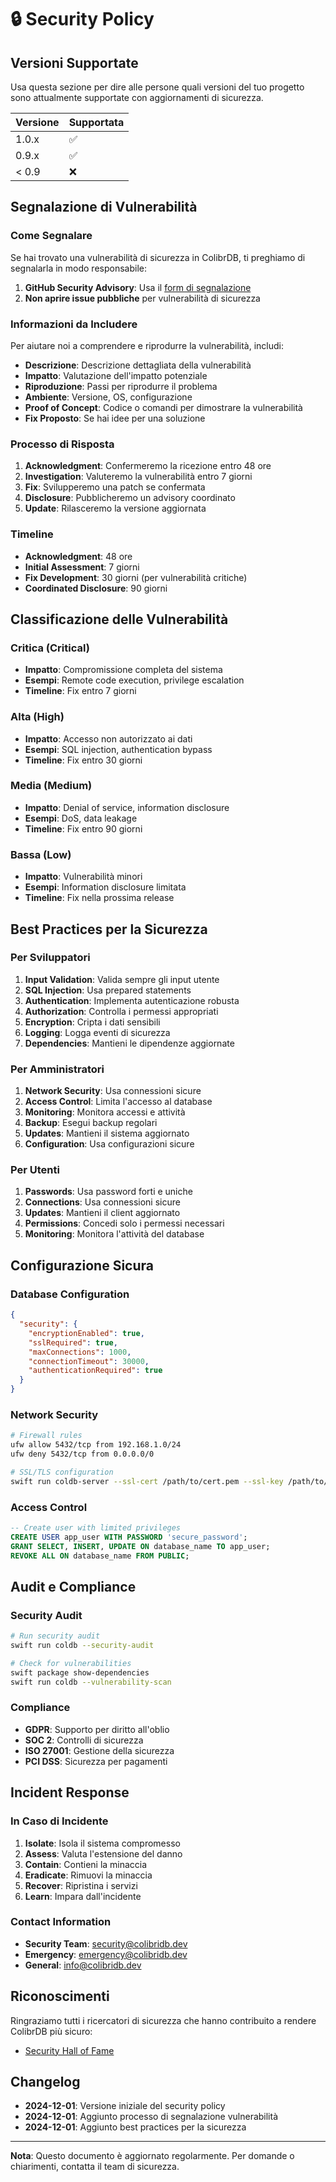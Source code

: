 # 🔒 Security Policy

## Versioni Supportate

Usa questa sezione per dire alle persone quali versioni del tuo progetto sono attualmente supportate con aggiornamenti di sicurezza.

| Versione | Supportata          |
| -------- | ------------------- |
| 1.0.x    | :white_check_mark:  |
| 0.9.x    | :white_check_mark:  |
| < 0.9    | :x:                 |

## Segnalazione di Vulnerabilità

### Come Segnalare

Se hai trovato una vulnerabilità di sicurezza in ColibrDB, ti preghiamo di segnalarla in modo responsabile:

1. **GitHub Security Advisory**: Usa il [form di segnalazione](https://github.com/gpicchiarelli/Colibri-DB/security/advisories/new)
2. **Non aprire issue pubbliche** per vulnerabilità di sicurezza

### Informazioni da Includere

Per aiutare noi a comprendere e riprodurre la vulnerabilità, includi:

- **Descrizione**: Descrizione dettagliata della vulnerabilità
- **Impatto**: Valutazione dell'impatto potenziale
- **Riproduzione**: Passi per riprodurre il problema
- **Ambiente**: Versione, OS, configurazione
- **Proof of Concept**: Codice o comandi per dimostrare la vulnerabilità
- **Fix Proposto**: Se hai idee per una soluzione

### Processo di Risposta

1. **Acknowledgment**: Confermeremo la ricezione entro 48 ore
2. **Investigation**: Valuteremo la vulnerabilità entro 7 giorni
3. **Fix**: Svilupperemo una patch se confermata
4. **Disclosure**: Pubblicheremo un advisory coordinato
5. **Update**: Rilasceremo la versione aggiornata

### Timeline

- **Acknowledgment**: 48 ore
- **Initial Assessment**: 7 giorni
- **Fix Development**: 30 giorni (per vulnerabilità critiche)
- **Coordinated Disclosure**: 90 giorni

## Classificazione delle Vulnerabilità

### Critica (Critical)
- **Impatto**: Compromissione completa del sistema
- **Esempi**: Remote code execution, privilege escalation
- **Timeline**: Fix entro 7 giorni

### Alta (High)
- **Impatto**: Accesso non autorizzato ai dati
- **Esempi**: SQL injection, authentication bypass
- **Timeline**: Fix entro 30 giorni

### Media (Medium)
- **Impatto**: Denial of service, information disclosure
- **Esempi**: DoS, data leakage
- **Timeline**: Fix entro 90 giorni

### Bassa (Low)
- **Impatto**: Vulnerabilità minori
- **Esempi**: Information disclosure limitata
- **Timeline**: Fix nella prossima release

## Best Practices per la Sicurezza

### Per Sviluppatori

1. **Input Validation**: Valida sempre gli input utente
2. **SQL Injection**: Usa prepared statements
3. **Authentication**: Implementa autenticazione robusta
4. **Authorization**: Controlla i permessi appropriati
5. **Encryption**: Cripta i dati sensibili
6. **Logging**: Logga eventi di sicurezza
7. **Dependencies**: Mantieni le dipendenze aggiornate

### Per Amministratori

1. **Network Security**: Usa connessioni sicure
2. **Access Control**: Limita l'accesso al database
3. **Monitoring**: Monitora accessi e attività
4. **Backup**: Esegui backup regolari
5. **Updates**: Mantieni il sistema aggiornato
6. **Configuration**: Usa configurazioni sicure

### Per Utenti

1. **Passwords**: Usa password forti e uniche
2. **Connections**: Usa connessioni sicure
3. **Updates**: Mantieni il client aggiornato
4. **Permissions**: Concedi solo i permessi necessari
5. **Monitoring**: Monitora l'attività del database

## Configurazione Sicura

### Database Configuration
```json
{
  "security": {
    "encryptionEnabled": true,
    "sslRequired": true,
    "maxConnections": 1000,
    "connectionTimeout": 30000,
    "authenticationRequired": true
  }
}
```

### Network Security
```bash
# Firewall rules
ufw allow 5432/tcp from 192.168.1.0/24
ufw deny 5432/tcp from 0.0.0.0/0

# SSL/TLS configuration
swift run coldb-server --ssl-cert /path/to/cert.pem --ssl-key /path/to/key.pem
```

### Access Control
```sql
-- Create user with limited privileges
CREATE USER app_user WITH PASSWORD 'secure_password';
GRANT SELECT, INSERT, UPDATE ON database_name TO app_user;
REVOKE ALL ON database_name FROM PUBLIC;
```

## Audit e Compliance

### Security Audit
```bash
# Run security audit
swift run coldb --security-audit

# Check for vulnerabilities
swift package show-dependencies
swift run coldb --vulnerability-scan
```

### Compliance
- **GDPR**: Supporto per diritto all'oblio
- **SOC 2**: Controlli di sicurezza
- **ISO 27001**: Gestione della sicurezza
- **PCI DSS**: Sicurezza per pagamenti

## Incident Response

### In Caso di Incidente

1. **Isolate**: Isola il sistema compromesso
2. **Assess**: Valuta l'estensione del danno
3. **Contain**: Contieni la minaccia
4. **Eradicate**: Rimuovi la minaccia
5. **Recover**: Ripristina i servizi
6. **Learn**: Impara dall'incidente

### Contact Information

- **Security Team**: [security@colibridb.dev](mailto:security@colibridb.dev)
- **Emergency**: [emergency@colibridb.dev](mailto:emergency@colibridb.dev)
- **General**: [info@colibridb.dev](mailto:info@colibridb.dev)

## Riconoscimenti

Ringraziamo tutti i ricercatori di sicurezza che hanno contribuito a rendere ColibrDB più sicuro:

- [Security Hall of Fame](https://github.com/gpicchiarelli/Colibri-DB/security/advisories)

## Changelog

- **2024-12-01**: Versione iniziale del security policy
- **2024-12-01**: Aggiunto processo di segnalazione vulnerabilità
- **2024-12-01**: Aggiunto best practices per la sicurezza

---

**Nota**: Questo documento è aggiornato regolarmente. Per domande o chiarimenti, contatta il team di sicurezza.
